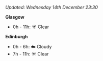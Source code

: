 *Updated: Wednesday 14th December 23:30*

**Glasgow**

* 0h - 11h: :sunny: Clear

**Edinburgh**

* 0h - 6h: :cloud: Cloudy
* 7h - 11h: :sunny: Clear

